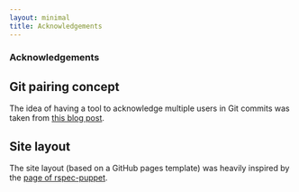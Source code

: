 ```yaml
---
layout: minimal
title: Acknowledgements
---
```


### Acknowledgements

## Git pairing concept

The idea of having a tool to acknowledge multiple users in Git commits was taken
from [this blog post](http://url).

## Site layout

The site layout (based on a GitHub pages template) was heavily inspired by the
[page of rspec-puppet](http://rspec-puppet.com).
